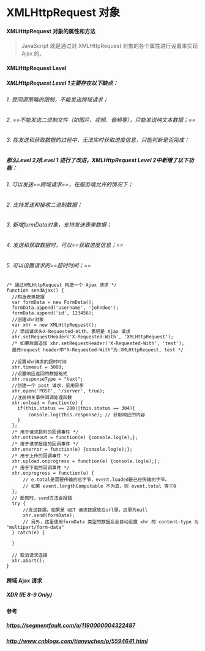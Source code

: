 # XMLHttpRequest 对象
#### XMLHttpRequest 对象的属性和方法
> JavaScript 就是通过对 XMLHttpRequest 对象的各个属性进行设置来实现 Ajax 的。 




#### XMLHttpRequest Level
##### XMLHttpRequest Level 1主要存在以下缺点：
###### 1. 受同源策略的限制，不能发送跨域请求；
###### 2. ==不能发送二进制文件（如图片、视频、音频等），只能发送纯文本数据；==
###### 3. 在发送和获取数据的过程中，无法实时获取进度信息，只能判断是否完成；

##### 那么Level 2对Level 1 进行了改进，XMLHttpRequest Level 2中新增了以下功能：

###### 1. 可以发送==跨域请求==，在服务端允许的情况下；
###### 2. 支持发送和接收二进制数据；
###### 3. 新增formData对象，支持发送表单数据；
###### 4. 发送和获取数据时，可以==获取进度信息；==
###### 5. 可以设置请求的==超时时间；==


```
/* 通过XMLHttpRequest 构造一个 Ajax 请求 */
function sendAjax() {
  //构造表单数据
  var formData = new FormData();
  formData.append('username', 'johndoe');
  formData.append('id', 123456);
  //创建xhr对象 
  var xhr = new XMLHttpRequest();
  // 添加请求头X-Requested-With，表明是 Ajax 请求
  xhr.setRequestHeader('X-Requested-With', 'XMLHttpRequest');
  /* 如果后面追加 xhr.setRequestHeader('X-Requested-With', 'test');
  最终request header中"X-Requested-With"为:XMLHttpRequest, test */
  
  //设置xhr请求的超时时间
  xhr.timeout = 3000;
  //设置响应返回的数据格式
  xhr.responseType = "text";
  //创建一个 post 请求，采用异步
  xhr.open('POST', '/server', true);
  //注册相关事件回调处理函数
  xhr.onload = function(e) { 
    if(this.status == 200||this.status == 304){
        console.log(this.response); // 获取响应的内容
    }
  };
  /* 用于请求超时的回调事件 */
  xhr.ontimeout = function(e) {console.log(e);};
  /* 用于请求报错的回调事件 */
  xhr.onerror = function(e) {console.log(e);};
  /* 用于上传的回调事件 */
  xhr.upload.onprogress = function(e) {console.log(e);};
  /* 用于下载的回调事件 */
  xhr.onprogress = function(e) {
      // e.total是需要传输的总字节，event.loaded是已经传输的字节。
      // 如果 event.lengthComputable 不为真，则 event.total 等于0
  };
  // 断网时，send方法会报错
  try {
      //发送数据，如果是 GET 请求数据放在url里，这里为null
      xhr.send(formData);
      // 另外，这里使用formData 类型的数据后会自动设置 xhr 的 content-type 为 "multipart/form-data"
  } catch(e) {
      
  }
  
  // 取消请求连接
  xhr.abort();
}
```

#### 跨域 Ajax 请求 
##### XDR (IE 8-9 Only)


#### 参考
##### https://segmentfault.com/a/1190000004322487
##### http://www.cnblogs.com/tianyuchen/p/5594641.html